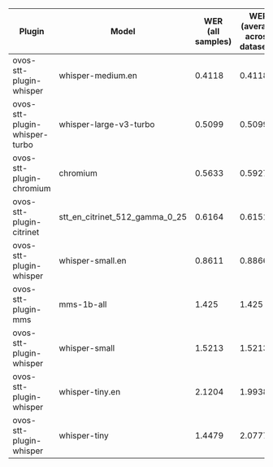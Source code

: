 |Plugin|Model|WER<br>(all samples)| WER<br>(average across datasets) | Damerau Similarity | Score |
|-----|-----|--------------------|----------------------------------|--------------------|-------|
| ovos-stt-plugin-whisper | whisper-medium.en | 0.4118 | 0.4118 | 0.7463 | 43.9004 |
| ovos-stt-plugin-whisper-turbo | whisper-large-v3-turbo | 0.5099 | 0.5099 | 0.8277 | 40.5624 |
| ovos-stt-plugin-chromium | chromium | 0.5633 | 0.5927 | 0.6027 | 25.4346 |
| ovos-stt-plugin-citrinet | stt_en_citrinet_512_gamma_0_25 | 0.6164 | 0.6151 | 0.518 | 19.9031 |
| ovos-stt-plugin-whisper | whisper-small.en | 0.8611 | 0.8866 | 0.5613 | 7.0808 |
| ovos-stt-plugin-mms | mms-1b-all | 1.425 | 1.425 | 0.1737 | -7.3821 |
| ovos-stt-plugin-whisper | whisper-small | 1.5213 | 1.5213 | 0.2879 | -15.0082 |
| ovos-stt-plugin-whisper | whisper-tiny.en | 2.1204 | 1.9938 | 0.2825 | -29.8629 |
| ovos-stt-plugin-whisper | whisper-tiny | 1.4479 | 2.0777 | 0.5484 | -41.8295 |